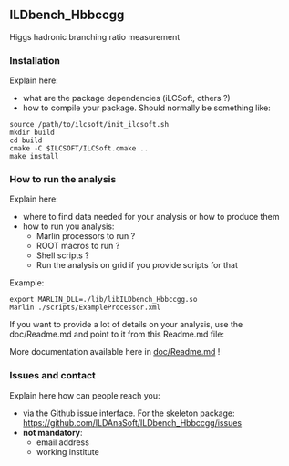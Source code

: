 
## ILDbench_Hbbccgg

Higgs hadronic branching ratio measurement

### Installation

Explain here:

- what are the package dependencies (iLCSoft, others ?)
- how to compile your package. Should normally be something like:

```shell
source /path/to/ilcsoft/init_ilcsoft.sh
mkdir build
cd build
cmake -C $ILCSOFT/ILCSoft.cmake ..
make install
```

### How to run the analysis

Explain here:

- where to find data needed for your analysis or how to produce them
- how to run you analysis: 
   - Marlin processors to run ?
   - ROOT macros to run ?
   - Shell scripts ?
   - Run the analysis on grid if you provide scripts for that

Example:

```shell
export MARLIN_DLL=./lib/libILDbench_Hbbccgg.so
Marlin ./scripts/ExampleProcessor.xml
```

If you want to provide a lot of details on your analysis, use the doc/Readme.md and point to it from this Readme.md file:

More documentation available here in [doc/Readme.md](doc/Readme.md) !

### Issues and contact

Explain here how can people reach you:

- via the Github issue interface. For the skeleton package: https://github.com/ILDAnaSoft/ILDbench_Hbbccgg/issues
- **not mandatory**:
    - email address
    - working institute



